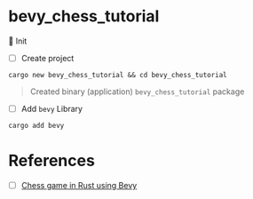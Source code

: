 # bevy_chess_tutorial

:round_pushpin: Init

- [ ] Create project

```
cargo new bevy_chess_tutorial && cd bevy_chess_tutorial
```
>    Created binary (application) `bevy_chess_tutorial` package

- [ ] Add `bevy` Library

```
cargo add bevy
```

# References

- [ ] [Chess game in Rust using Bevy](https://caballerocoll.com/blog/bevy-chess-tutorial)
